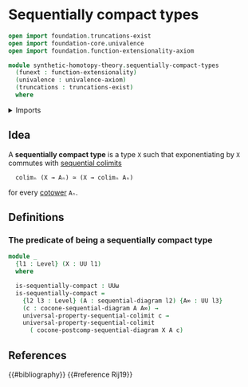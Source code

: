 # Sequentially compact types

```agda
open import foundation.truncations-exist
open import foundation-core.univalence
open import foundation.function-extensionality-axiom

module synthetic-homotopy-theory.sequentially-compact-types
  (funext : function-extensionality)
  (univalence : univalence-axiom)
  (truncations : truncations-exist)
  where
```

<details><summary>Imports</summary>

```agda
open import foundation.dependent-products-propositions funext
open import foundation.propositions funext univalence
open import foundation.universe-levels

open import synthetic-homotopy-theory.cocones-under-sequential-diagrams funext univalence truncations
open import synthetic-homotopy-theory.sequential-diagrams funext univalence
open import synthetic-homotopy-theory.universal-property-sequential-colimits funext univalence truncations
```

</details>

## Idea

A **sequentially compact type** is a type `X` such that exponentiating by `X`
commutes with
[sequential colimits](synthetic-homotopy-theory.universal-property-sequential-colimits.md)

```text
  colimₙ (X → Aₙ) ≃ (X → colimₙ Aₙ)
```

for every [cotower](synthetic-homotopy-theory.sequential-diagrams.md) `Aₙ`.

## Definitions

### The predicate of being a sequentially compact type

```agda
module _
  {l1 : Level} (X : UU l1)
  where

  is-sequentially-compact : UUω
  is-sequentially-compact =
    {l2 l3 : Level} (A : sequential-diagram l2) {A∞ : UU l3}
    (c : cocone-sequential-diagram A A∞) →
    universal-property-sequential-colimit c →
    universal-property-sequential-colimit
      ( cocone-postcomp-sequential-diagram X A c)
```

## References

{{#bibliography}} {{#reference Rij19}}
